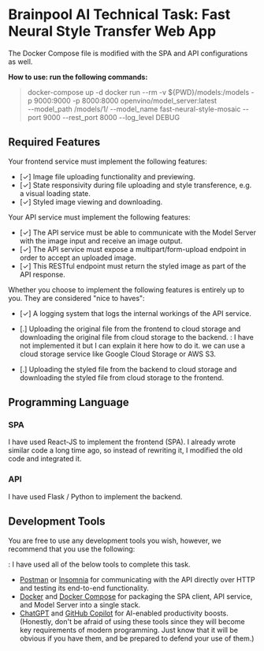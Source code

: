 # Brainpool AI Technical Task: Fast Neural Style Transfer Web App

The Docker Compose file is modified with the SPA and API configurations as well.

**How to use: run the following commands:**
> docker-compose up -d
> docker run --rm -v ${PWD}/models:/models -p 9000:9000 -p 8000:8000 openvino/model_server:latest \
--model_path /models/1/ --model_name fast-neural-style-mosaic --port 9000 --rest_port 8000 --log_level DEBUG

## Required Features

Your frontend service must implement the following features:
- [✓] Image file uploading functionality and previewing.
- [✓] State responsivity during file uploading and style transference, e.g. a visual loading state.
- [✓] Styled image viewing and downloading.

Your API service must implement the following features:
- [✓] The API service must be able to communicate with the Model Server with the image input and receive an image output.
- [✓] The API service must expose a multipart/form-upload endpoint in order to accept an uploaded image.
- [✓] This RESTful endpoint must return the styled image as part of the API response.

Whether you choose to implement the following features is entirely up to you. They are considered "nice to haves":
- [✓] A logging system that logs the internal workings of the API service.
- [.] Uploading the original file from the frontend to cloud storage and downloading the original file from cloud storage to the backend.
: I have not implemented it but I can explain it here how to do it. we can use a cloud storage service like Google Cloud Storage or AWS S3. 

- [.] Uploading the styled file from the backend to cloud storage and downloading the styled file from cloud storage to the frontend.

## Programming Language

### SPA
I have used React-JS to implement the frontend (SPA). I already wrote similar code a long time ago, so instead of rewriting it, I modified the old code and integrated it.

### API
I have used Flask / Python to implement the backend.

## Development Tools

You are free to use any development tools you wish, however, we recommend that you use the following:

: I have used all of the below tools to complete this task.

- [Postman](https://www.postman.com/) or [Insomnia](https://insomnia.rest/) for communicating with the API directly over HTTP and testing its end-to-end functionality.
- [Docker](https://www.docker.com/) and [Docker Compose](https://docs.docker.com/compose/) for packaging the SPA client, API service, and Model Server into a single stack.
- [ChatGPT](https://chat.openai.com) and [GitHub Copilot](https://github.com/features/copilot/) for AI-enabled productivity boosts.
(Honestly, don't be afraid of using these tools since they will become key requirements of modern programming. Just know that it will be obvious if you have them, and be prepared to defend your use of them.)

